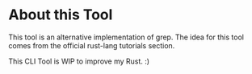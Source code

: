 # About this Tool

This tool is an alternative implementation of grep. The idea for this tool comes from the official rust-lang tutorials section.

This CLI Tool is WIP to improve my Rust. :)